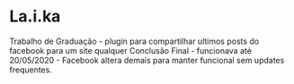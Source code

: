 # La.i.ka
Trabalho de Graduação - plugin para compartilhar ultimos posts do facebook para um site qualquer
Conclusão Final - funcionava até 20/05/2020 - Facebook altera demais para manter funcional sem updates frequentes.
